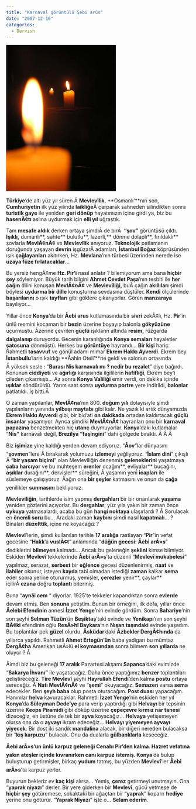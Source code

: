 ```yaml
---
title: "Karnaval görüntülü Şebi arûs"
date: "2007-12-16"
categories: 
  - Dervish
---
```


**[![436961-medium.jpg](../uploads/2007/12/436961-medium.jpg)](../uploads/2007/12/436961-medium.jpg "436961-medium.jpg")**

**Türkiye**’de altı yüz yıl süren Â **Mevlevîlik**, **Osmanlı’**nın son, **Cumhuriyetin** ilk yüz yılında **laikliğe**Â çarparak sahneden silindikten sonra **turistik gaye** ile yeniden **geri dönüp** hayatımızın içine girdi ya, biz bu **hasenÃ¢tı** aslına uydurmak için **elli yıl** uğraştık.

Tam **mesafe aldık** derken ortaya şimdiÂ de birÂ  **“şov”** görüntüsü çıktı. **Işıklı,** dumanlı**, sahte** bulutlu**, lazerli,** dönme dolaplı**, fırıldaklı** şovlarla **MevlÃ¢nÃ¢** ve **Mevlevîlik** anıyoruz. **Teknolojik** patlamanın doruğunda yaşayan **devrin** işgüzarÂ adamları, **İstanbul Boğaz** köprüsünden ışık **çağlayanları** akıtırken, Hz. **Mevlana**’nın türbesi üzerinden nerede ise **uzaya füze fırlatacaklar**…

Bu yersiz hengÃ¢me **Hz. Pir’i** nasıl anlatır ? bilemiyorum ama bana **hiçbir şey** söylemiyor. Büyük tarih bilgini **Ahmet Cevdet Paşa**’nın tesbiti ile **her çağın** dilini konuşan **MevlÃ¢nÃ¢** ve **Mevlevîliği,** buÂ çağın **akıllıları** şimdi böylesi **uydurma bir dille** konuşturma sevdasına düştüler. **Kendi** ölçülerinde **başarılarını** o ışık **tayfları** gibi göklere çıkarıyorlar. Gören **manzaraya** bayılıyor...

Yıllar önce **Konya**’da bir **Åebi arus** kutlamasında bir **sivri** zekÃ¢lı, Hz. **Pir**’in ünlü resmini kocaman bir **bezin** üzerine boyayıp balonla **gökyüzüne** uçurmuştu. Ãzerine çevrilen **güçlü** ışıkların altında **resim,** rüzgarda **dalgalanıp** duruyordu. Gecenin karanlığında **Konya semaları** hayaletler **şatosuna** dönmüştü. Herkes bu **görüntüye** hayrandı… **Bir kişi** hariç: Rahmetli **tasavvuf** ve gönül adamı mimar **Ekrem Hakkı Ayverdi**. Ekrem bey **İstanbullu**’ların kaldığı **Åahin Oteli’**ne geldi ve salonun ortasında Â yüksek sesle : “**Burası Nis karnavalı mı ? nedir bu rezalet**” diye bağırdı. Konunun **ciddiyeti** ve **ağırlığı** karşısında ilgililerin **hafifliği**, Ekrem bey’i çileden çıkarmıştı… Az sonra **Konya Valiliği** emir verdi, on dakika içinde **ışıklar** söndürüldü. Yarım saat sonra **uydurma portre** yere indirildi, **balonlar** patlatıldı. İş bitti.Â 

O zaman yapılanlar, **MevlÃ¢na**’nın 800. **doğum yılı** dolayısıyle şimdi yapılanların yanında **yılbaşı maytabı** gibi kalır. Ne yazık ki artık dünyamızda **Ekrem Hakkı Ayverdi** gibi, bir bid’ati **on dakikada** ortadan kaldırtacak **güçlü insanlar** yaşamıyor. Ayrıca şimdiki **MevlÃ¢nÃ¢** hayranları onu bir **karnaval papazına** benzetmekten hiç **utanç** duymuyorlar. **Konya**’daki kutlamalar “**Nis”** karnavalı değil, **Brezilya “faşingini**” dahi gölgede bıraktı. Â Â Â 

Biz **işimize** yine kaldığı yerden devam ediyoruz. “**Åov**”lar dünyasını “**şovmen**”lere Â bırakarak yolumuzu **izlemeyi** yeğliyoruz. “**İslam dini**” çıkışlı Â “**bir yaşam biçimi**” olan Mevlevîliğin denenmiş **geleneklerini** yaşatmaya **çaba harcıyor** ve bu muhteşem **erenler** ocağını**, evliyalar** bucağını, **aşıklar** durağını**, dervişler** süreğini, Â yaşamın yeni **icapları** ile süslemeye çalışıyoruz. Ãağın ona **bir şeyler** katmasını ve onun da **çağa** yenilikler **sunmasını** bekliyoruz.

**Mevleviliğin**, tarihlerde isim yapmış **dergahları** bir bir onarılarak **yaşama** yeniden gözlerini açıyorlar. Bu **dergahlar**, yüz yıla yakın bir zaman önce **uykuya** yatmasalardı, acaba bu gün **hangi noktaya** ulaşırlardı ? Â Sorulacak en **önemli soru** bu… Aradaki zaman **kaybını** şimdi nasıl **kapatmalı**… ? Binaları **düzelttik**, içine ne koyacağız ?

**Mevlevî**’lerin, şimdi kullanılan tarihle **17 aralığa** rastlayan “**Pir**”in vefat gecesine “**Hakk**’a **vuslÃ¢t**” anlamında “**düğün gecesi: Åebi arÃ»s**” dediklerini **bilmeyen** kalmadı… Ancak bu geleneğin **şeklini** kimse bilmiyor. Eskiden **Mevlevî** tekkelerinde **Åebi arÃ»s**’ta düzenli “**Mevlevî mukabelesi**” yapılmaz, serazat, **serbest** bir **eğlence** gecesi düzenlenirmiş, **naat** ve **ilahiler** okunur, isteyen **kayda** tabî olmadan istediği **zaman** kalkar **sema** eder sonra yerine otururmuş, yemişler, **çerezler** yenir**, çaylar** içilirÂ **ezana** doğru **toplantı** bitermiş.

Buna “**aynâi cem** “ diyorlar. 1925’te tekkeler kapandıktan sonra **evlerde** devam etmiş. Ben **sonuna** yetiştim. Bunun bir örneğini, ilk defa, yıllar önce **Ãelebi Efendinin** annesi **İzzet Yenge**’nin evinde gördüm. Sonra **Bahariye**’nin son şeyhi **Selman Tüzün**’ün **Beşiktaş**’taki evinde ve **Yenikapı**’nın son şeyhi **BÃ¢ki** efendinin oğlu **ResÃ»hî Baykara**’nın **Nışan taşındaki** evinde yaşadım. Bu toplantılar pek **güzel** olurdu. **Ãsküdar**’daki **Ãzbekler DergÃ¢hında** da yıllarca yapıldı. Rahmetli **Ahmet Ertegün’ün** baba yadigarı bu mümtaz **DergÃ¢ha** Amerikan usÃ»lü **el koymasından** sonra bilmem **son yıllarda** ne oluyor ? Â 

Åimdi biz bu geleneği **17 aralık** Pazartesi akşamı **Sapanca**’daki evimizde “**Sakarya İhvanı”** ile yaşatacağız. Daha önce yaptığımız **benzer** toplantıları geliştireceğiz. **Tire Mevlevî** şeyhi **Hayrullah Efendi**’den kalma **postu** ortaya sereceğiz. Â **Natı MevlÃ¢nÃ¢** ve “**şemi**” okuyacağız. **Semazen** varsa **sema** edecekler. Ben **şeyh baba** olup posta oturacağım. **Post duası** yapacağım. Hanımlar **helva** kavuracaklar. Rahmetli **İzzet Yenge**’nin eskiden her yıl **Konya**’da **Süleyman Dede'ye** para verip yaptırdığı gibi **Helvayı** bir tepsinin üzerine **Keops Piramidi** gibi döküp üzerine **çepeçevre kırmız nar tanesi** dizeceğiz, en üstüne de tek bir **ayva** koyacağız… **Helvaya** yetişemeyen olursa ona da o **ayvayı** ikram edeceğiz… **Helvayı yiyemeyen ayvayı yiyecek**. Bir dost iki sandık **mandalina** alacak, bir diğeri nereden bulacaksa bir “**kış karpuzu**” bulacak. Onu da dualarla **gülbanklarla** keseceğiz.

**Åebi arÃ»s’**un ünlü **karpuz** geleneği **Cenabı Pir**’den kalma. Hazret vefatına yakın **ateşler** içinde kıvranırken canı **karpuz** istemiş**. Konya**’da bulup buluşturup getirmişler, birkaç **yudum** tatmış, bu yüzden **Mevlevî**’ler **Åebi arÃ»s**’ta karpuz yerler.

Buyurun bekleriz ev **kaç kişi** alırsa… Yemiş, **çerez** getirmeyi unutmayın. Ona “**yaprak niyazı**” derler. Bir yere giderken bir **Mevlevî**, gücü yetmese de **hiçbir şey** götüremese, sokaktaki bir ağaçtan bir “**yaprak**” koparır **hediye** yerine onu götürür. “**Yaprak Niyazı**” işte o… **Selam ederim**.
